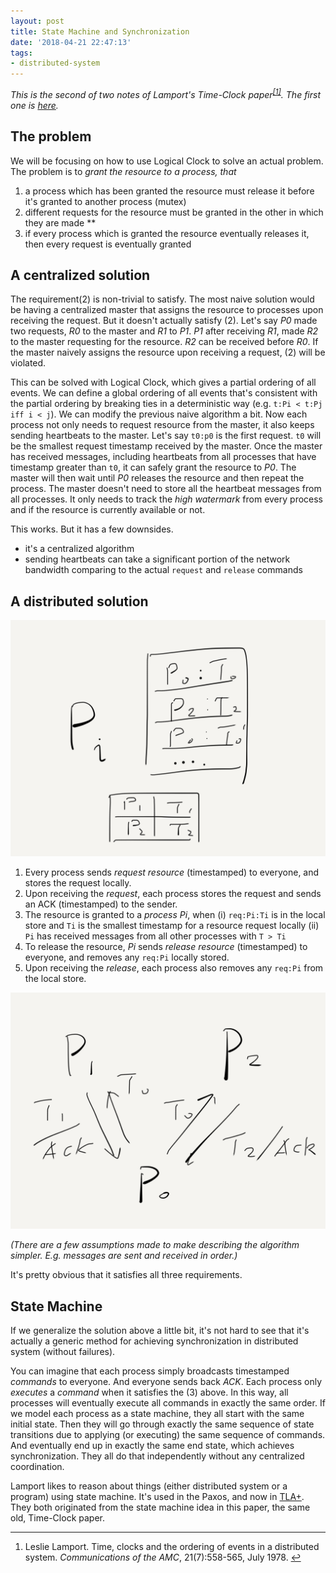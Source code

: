 ```yaml
---
layout: post
title: State Machine and Synchronization
date: '2018-04-21 22:47:13'
tags:
- distributed-system
---
```


_This is the second of two notes of Lamport's Time-Clock paper<sup class="footnote-ref"><a href="#fn1" id="fnref1">[1]</a></sup>. The first one is [here](/time-and-order/)._

## The problem

We will be focusing on how to use Logical Clock to solve an actual problem. The problem is to _grant the resource to a process, that_

1. a process which has been granted the resource must release it before it's granted to another process (mutex)
2. different requests for the resource must be granted in the other in which they are made \*\*
3. if every process which is granted the resource eventually releases it, then every request is eventually granted

## A centralized solution

The requirement(2) is non-trivial to satisfy. The most naive solution would be having a centralized master that assigns the resource to processes upon receiving the request. But it doesn't actually satisfy (2). Let's say _P0_ made two requests, _R0_ to the master and _R1_ to _P1_. _P1_ after receiving _R1_, made _R2_ to the master requesting for the resource. _R2_ can be received before _R0_. If the master naively assigns the resource upon receiving a request, (2) will be violated.

This can be solved with Logical Clock, which gives a partial ordering of all events. We can define a global ordering of all events that's consistent with the partial ordering by breaking ties in a deterministic way (e.g. `t:Pi < t:Pj iff i < j`). We can modify the previous naive algorithm a bit. Now each process not only needs to request resource from the master, it also keeps sending heartbeats to the master. Let's say `t0:p0` is the first request. `t0` will be the smallest request timestamp received by the master. Once the master has received messages, including heartbeats from all processes that have timestamp greater than `t0`, it can safely grant the resource to _P0_. The master will then wait until _P0_ releases the resource and then repeat the process. The master doesn't need to store all the heartbeat messages from all processes. It only needs to track the _high watermark_ from every process and if the resource is currently available or not.

This works. But it has a few downsides.

- it's a centralized algorithm
- sending heartbeats can take a significant portion of the network bandwidth comparing to the actual `request` and `release` commands

## A distributed solution

![](/assets/sm1.png)

1. Every process sends _request resource_ (timestamped) to everyone, and stores the request locally.
2. Upon receiving the _request_, each process stores the request and sends an ACK (timestamped) to the sender.
3. The resource is granted to a _process Pi_, when (i) `req:Pi:Ti` is in the local store and `Ti` is the smallest timestamp for a resource request locally (ii) `Pi` has received messages from all other processes with `T > Ti`
4. To release the resource, _Pi_ sends _release resource_ (timestamped) to everyone, and removes any `req:Pi` locally stored.
5. Upon receiving the _release_, each process also removes any `req:Pi` from the local store.

![](/assets/sm2.png)

_(There are a few assumptions made to make describing the algorithm simpler. E.g. messages are sent and received in order.)_

It's pretty obvious that it satisfies all three requirements.

## State Machine

If we generalize the solution above a little bit, it's not hard to see that it's actually a generic method for achieving synchronization in distributed system (without failures).

You can imagine that each process simply broadcasts timestamped _commands_ to everyone. And everyone sends back _ACK_. Each process only _executes_ a _command_ when it satisfies the (3) above. In this way, all processes will eventually execute all commands in exactly the same order. If we model each process as a state machine, they all start with the same initial state. Then they will go through exactly the same sequence of state transitions due to applying (or executing) the same sequence of commands. And eventually end up in exactly the same end state, which achieves synchronization. They all do that independently without any centralized coordination.

Lamport likes to reason about things (either distributed system or a program) using state machine. It's used in the Paxos, and now in [TLA+](https://lamport.azurewebsites.net/tla/tla.html). They both originated from the state machine idea in this paper, the same old, Time-Clock paper.

* * *
<section class="footnotes">
<ol class="footnotes-list">
<li id="fn1" class="footnote-item">
<p>Leslie Lamport. Time, clocks and the ordering of events in a distributed system. <em>Communications of the AMC</em>, 21(7):558-565, July 1978. <a href="#fnref1" class="footnote-backref">↩︎</a></p>
</li>
</ol>
</section><!--kg-card-end: markdown-->
